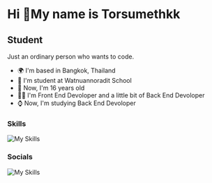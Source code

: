 Hi 🐐My name is Torsumethkk
============================

Student
-------

Just an ordinary person who wants to code.

* 🌍  I'm based in Bangkok, Thailand
* 📕  I'm student at Watnuannoradit School
* 📅  Now, I'm 16 years old
* 🧑‍💻  I'm Front End Devoloper and a little bit of Back End Devoloper
* ⌚  Now, I'm studying Back End Devoloper
### Skills

![My Skills](https://skillicons.dev/icons?i=html,css,js,react,tailwind,python)


### Socials

![My Skills](https://skillicons.dev/icons?i=github,discord)
